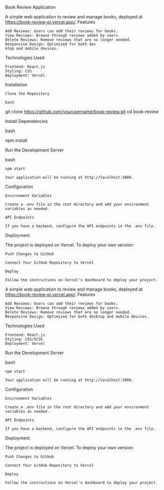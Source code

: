 Book Review Application

A simple web application to review and manage books, deployed at https://book-review-pi.vercel.app/.
Features

    Add Reviews: Users can add their reviews for books.
    View Reviews: Browse through reviews added by users.
    Delete Reviews: Remove reviews that are no longer needed.
    Responsive Design: Optimized for both des
    ktop and mobile devices.

Technologies Used

    Frontend: React.js
    Styling: CSS
    Deployment: Vercel

Installation

    Clone the Repository

    bash

git clone https://github.com/yourusername/book-review.git
cd book-review

Install Dependencies

bash

npm install

Run the Development Server

bash

    npm start

    Your application will be running at http://localhost:3000.

Configuration

    Environment Variables

    Create a .env file in the root directory and add your environment variables as needed.

    API Endpoints

    If you have a backend, configure the API endpoints in the .env file.

Deployment

The project is deployed on Vercel. To deploy your own version:

    Push Changes to GitHub

    Connect Your GitHub Repository to Vercel

    Deploy

    Follow the instructions on Vercel's dashboard to deploy your project.

A simple web application to review and manage books, deployed at https://book-review-pi.vercel.app/.
Features

    Add Reviews: Users can add their reviews for books.
    View Reviews: Browse through reviews added by users.
    Delete Reviews: Remove reviews that are no longer needed.
    Responsive Design: Optimized for both desktop and mobile devices.

Technologies Used

    Frontend: React.js
    Styling: CSS/SCSS
    Deployment: Vercel

Run the Development Server

bash

    npm start

    Your application will be running at http://localhost:3000.

Configuration

    Environment Variables

    Create a .env file in the root directory and add your environment variables as needed.

    API Endpoints

    If you have a backend, configure the API endpoints in the .env file.

Deployment

The project is deployed on Vercel. To deploy your own version:

    Push Changes to GitHub

    Connect Your GitHub Repository to Vercel

    Deploy

    Follow the instructions on Vercel's dashboard to deploy your project.
